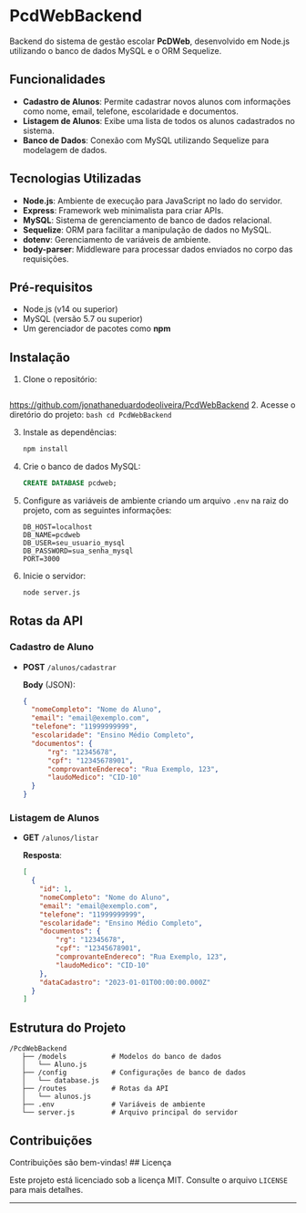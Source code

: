 # PcdWebBackend

Backend do sistema de gestão escolar **PcDWeb**, desenvolvido em Node.js utilizando o banco de dados MySQL e o ORM Sequelize.

## Funcionalidades

- **Cadastro de Alunos**: Permite cadastrar novos alunos com informações como nome, email, telefone, escolaridade e documentos.
- **Listagem de Alunos**: Exibe uma lista de todos os alunos cadastrados no sistema.
- **Banco de Dados**: Conexão com MySQL utilizando Sequelize para modelagem de dados.

## Tecnologias Utilizadas

- **Node.js**: Ambiente de execução para JavaScript no lado do servidor.
- **Express**: Framework web minimalista para criar APIs.
- **MySQL**: Sistema de gerenciamento de banco de dados relacional.
- **Sequelize**: ORM para facilitar a manipulação de dados no MySQL.
- **dotenv**: Gerenciamento de variáveis de ambiente.
- **body-parser**: Middleware para processar dados enviados no corpo das requisições.

## Pré-requisitos

- Node.js (v14 ou superior)
- MySQL (versão 5.7 ou superior)
- Um gerenciador de pacotes como **npm**

## Instalação

1. Clone o repositório:
    ```
https://github.com/jonathaneduardodeoliveira/PcdWebBackend
2. Acesse o diretório do projeto:
    ```bash
    cd PcdWebBackend
    ```

3. Instale as dependências:
    ```bash
    npm install
    ```

4. Crie o banco de dados MySQL:
    ```sql
    CREATE DATABASE pcdweb;
    ```

5. Configure as variáveis de ambiente criando um arquivo `.env` na raiz do projeto, com as seguintes informações:
    ```
    DB_HOST=localhost
    DB_NAME=pcdweb
    DB_USER=seu_usuario_mysql
    DB_PASSWORD=sua_senha_mysql
    PORT=3000
    ```

6. Inicie o servidor:
    ```bash
    node server.js
    ```

## Rotas da API

### Cadastro de Aluno
- **POST** `/alunos/cadastrar`
  
  **Body** (JSON):
  ```json
  {
    "nomeCompleto": "Nome do Aluno",
    "email": "email@exemplo.com",
    "telefone": "11999999999",
    "escolaridade": "Ensino Médio Completo",
    "documentos": {
        "rg": "12345678",
        "cpf": "12345678901",
        "comprovanteEndereco": "Rua Exemplo, 123",
        "laudoMedico": "CID-10"
    }
  }
  ```

### Listagem de Alunos
- **GET** `/alunos/listar`

  **Resposta**:
  ```json
  [
    {
      "id": 1,
      "nomeCompleto": "Nome do Aluno",
      "email": "email@exemplo.com",
      "telefone": "11999999999",
      "escolaridade": "Ensino Médio Completo",
      "documentos": {
          "rg": "12345678",
          "cpf": "12345678901",
          "comprovanteEndereco": "Rua Exemplo, 123",
          "laudoMedico": "CID-10"
      },
      "dataCadastro": "2023-01-01T00:00:00.000Z"
    }
  ]
  ```

## Estrutura do Projeto

```
/PcdWebBackend
   ├── /models           # Modelos do banco de dados
   │   └── Aluno.js
   ├── /config           # Configurações de banco de dados
   │   └── database.js
   ├── /routes           # Rotas da API
   │   └── alunos.js
   ├── .env              # Variáveis de ambiente
   └── server.js         # Arquivo principal do servidor
```

## Contribuições

Contribuições são bem-vindas! ## Licença

Este projeto está licenciado sob a licença MIT. Consulte o arquivo `LICENSE` para mais detalhes.

---